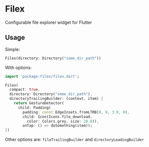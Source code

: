 # Filex

Configurable file explorer widget for Flutter

## Usage

Simple:

   ```dart
   Filex(directory: Directory("some_dir_path"))
   ```

With options:

   ```dart
   import 'package:filex/filex.dart';

   Filex(
     compact: true,
     directory: Directory("some_dir_path"),
     directoryTrailingBuilder: (context, item) {
       return GestureDetector(
         child: Padding(
           padding: const EdgeInsets.fromLTRB(0, 0, 3.0, 0),
           child: Icon(Icons.file_download,
             color: Colors.grey, size: 20.0)),
           onTap: () => doSomething(item));
   })
   ```

Other options are: `fileTrailingBuilder` and `directoryLeadingBuilder`
